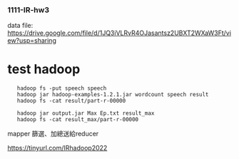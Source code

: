 ### 1111-IR-hw3
data file: https://drive.google.com/file/d/1JQ3iVLRvR4OJasantsz2UBXT2WXaW3Ft/view?usp=sharing

# test hadoop
```
   hadoop fs -put speech speech
   hadoop jar hadoop-examples-1.2.1.jar wordcount speech result
   hadoop fs -cat result/part-r-00000
```
```
   hadoop jar output.jar Max Ep.txt result_max
   hadoop fs -cat result_max/part-r-00000
```
mapper 篩選、加總送給reducer

https://tinyurl.com/IRhadoop2022
